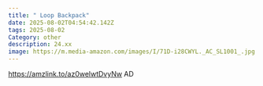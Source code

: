 ```yaml
---
title: " Loop Backpack"
date: 2025-08-02T04:54:42.142Z
tags: 2025-08-02
Category: other
description: 24.xx
image: https://m.media-amazon.com/images/I/71D-i28CWYL._AC_SL1001_.jpg
---
```

https://amzlink.to/az0welwtDvyNw       AD